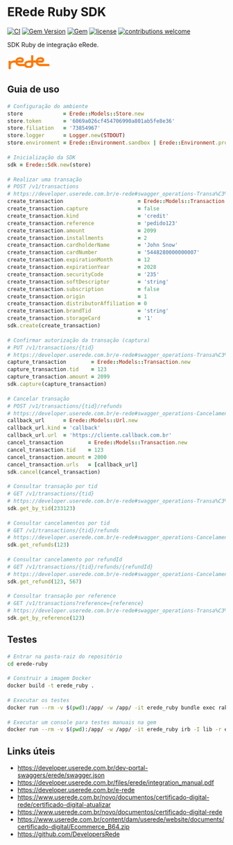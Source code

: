 # ERede Ruby SDK

[![CI](https://github.com/pedrofurtado/erede-ruby-sdk/actions/workflows/ci.yml/badge.svg)](https://github.com/pedrofurtado/erede-ruby-sdk/actions/workflows/ci.yml)
[![Gem Version](https://badge.fury.io/rb/erede-ruby-sdk.svg)](https://badge.fury.io/rb/erede-ruby-sdk)
[![Gem](https://img.shields.io/gem/dt/erede-ruby-sdk.svg)]()
[![license](https://img.shields.io/github/license/pedrofurtado/erede-ruby-sdk.svg)]()
[![contributions welcome](https://img.shields.io/badge/contributions-welcome-brightgreen.svg?style=flat)](https://github.com/pedrofurtado/erede-ruby-sdk)

SDK Ruby de integração eRede.

![](./erede-logo.png)

## Guia de uso

```ruby
# Configuração do ambiente
store             = Erede::Models::Store.new
store.token       = '6069a026cf454706990a801ab5fe8e36'
store.filiation   = '73854967'
store.logger      = Logger.new(STDOUT)
store.environment = Erede::Environment.sandbox | Erede::Environment.production

# Inicialização da SDK
sdk = Erede::Sdk.new(store)

# Realizar uma transação
# POST /v1/transactions
# https://developer.userede.com.br/e-rede#swagger_operations-Transa%C3%A7%C3%A3o-realizarTransacao
create_transaction                        = Erede::Models::Transaction.new
create_transaction.capture                = false
create_transaction.kind                   = 'credit'
create_transaction.reference              = 'pedido123'
create_transaction.amount                 = 2099
create_transaction.installments           = 2
create_transaction.cardholderName         = 'John Snow'
create_transaction.cardNumber             = '5448280000000007'
create_transaction.expirationMonth        = 12
create_transaction.expirationYear         = 2028
create_transaction.securityCode           = '235'
create_transaction.softDescriptor         = 'string'
create_transaction.subscription           = false
create_transaction.origin                 = 1
create_transaction.distributorAffiliation = 0
create_transaction.brandTid               = 'string'
create_transaction.storageCard            = '1'
sdk.create(create_transaction)

# Confirmar autorização da transação (captura)
# PUT /v1/transactions/{tid}
# https://developer.userede.com.br/e-rede#swagger_operations-Transa%C3%A7%C3%A3o-confirmarAutorizacaoDaTransacaoCaptura
capture_transaction        = Erede::Models::Transaction.new
capture_transaction.tid    = 123
capture_transaction.amount = 2099
sdk.capture(capture_transaction)

# Cancelar transação
# POST /v1/transactions/{tid}/refunds
# https://developer.userede.com.br/e-rede#swagger_operations-Cancelamento-cancelarTransacao
callback_url      = Erede::Models::Url.new
callback_url.kind = 'callback'
callback_url.url  = 'https://cliente.callback.com.br'
cancel_transaction        = Erede::Models::Transaction.new
cancel_transaction.tid    = 123
cancel_transaction.amount = 2000
cancel_transaction.urls   = [callback_url]
sdk.cancel(cancel_transaction)

# Consultar transação por tid
# GET /v1/transactions/{tid}
# https://developer.userede.com.br/e-rede#swagger_operations-Transa%C3%A7%C3%A3o-consultarTransacaoPorTid
sdk.get_by_tid(233123)

# Consultar cancelamentos por tid
# GET /v1/transactions/{tid}/refunds
# https://developer.userede.com.br/e-rede#swagger_operations-Cancelamento-consultarCancelamentoPorTid
sdk.get_refunds(123)

# Consultar cancelamento por refundId
# GET /v1/transactions/{tid}/refunds/{refundId}
# https://developer.userede.com.br/e-rede#swagger_operations-Cancelamento-consultarCancelamentoPorRefundId
sdk.get_refund(123, 567)

# Consultar transação por reference
# GET /v1/transactions?reference={reference}
# https://developer.userede.com.br/e-rede#swagger_operations-Transa%C3%A7%C3%A3o-consultarTransacaoPorReference
sdk.get_by_reference(123)
```

## Testes

```bash
# Entrar na pasta-raiz do repositório
cd erede-ruby

# Construir a imagem Docker
docker build -t erede_ruby .

# Executar os testes
docker run --rm -v $(pwd):/app/ -w /app/ -it erede_ruby bundle exec rake spec

# Executar um console para testes manuais na gem
docker run --rm -v $(pwd):/app/ -w /app/ -it erede_ruby irb -I lib -r erede
```

## Links úteis

- https://developer.userede.com.br/dev-portal-swaggers/erede/swagger.json
- https://developer.userede.com.br/files/erede/integration_manual.pdf
- https://developer.userede.com.br/e-rede
- https://www.userede.com.br/novo/documentos/certificado-digital-rede/certificado-digital-atualizar
- https://www.userede.com.br/novo/documentos/certificado-digital-rede
- https://www.userede.com.br/content/dam/userede/website/documents/certificado-digital/Ecommerce_B64.zip
- https://github.com/DevelopersRede
